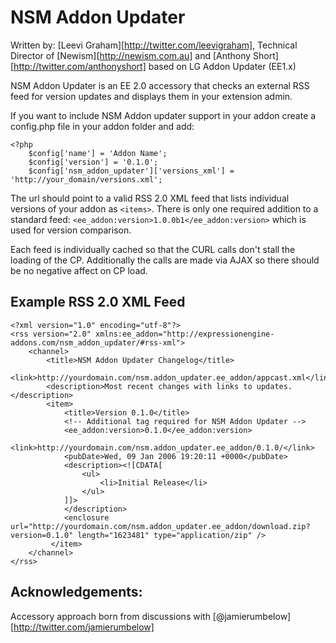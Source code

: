 NSM Addon Updater
=================

Written by: [Leevi Graham][http://twitter.com/leevigraham], Technical Director of [Newism][http://newism.com.au] and [Anthony Short][http://twitter.com/anthonyshort] based on LG Addon Updater (EE1.x)

NSM Addon Updater is an EE 2.0 accessory that checks an external RSS feed for version updates and displays them in your extension admin.

If you want to include NSM Addon updater support in your addon create a config.php file in your addon folder and add:

	<?php
		$config['name'] = 'Addon Name';
		$config['version'] = '0.1.0';
		$config['nsm_addon_updater']['versions_xml'] = 'http://your_domain/versions.xml';

The url should point to a valid RSS 2.0 XML feed that lists individual versions of your addon as `<items>`. There is only one required addition to a standard feed: `<ee_addon:version>1.0.0b1</ee_addon:version>` which is used for version comparison.

Each feed is individually cached so that the CURL calls don't stall the loading of the CP. Additionally the calls are made via AJAX so there should be no negative affect on CP load.

Example RSS 2.0 XML Feed
------------------------

	<?xml version="1.0" encoding="utf-8"?>
	<rss version="2.0" xmlns:ee_addon="http://expressionengine-addons.com/nsm_addon_updater/#rss-xml">
		<channel>
			<title>NSM Addon Updater Changelog</title>
			<link>http://yourdomain.com/nsm.addon_updater.ee_addon/appcast.xml</link>
			<description>Most recent changes with links to updates.</description>
			<item>
				<title>Version 0.1.0</title>
				<!-- Additional tag required for NSM Addon Updater -->
				<ee_addon:version>0.1.0</ee_addon:version>
				<link>http://yourdomain.com/nsm.addon_updater.ee_addon/0.1.0/</link>
				<pubDate>Wed, 09 Jan 2006 19:20:11 +0000</pubDate>
				<description><![CDATA[
					<ul>
						<li>Initial Release</li>
					</ul>
				]]>
				</description>
				<enclosure url="http://yourdomain.com/nsm.addon_updater.ee_addon/download.zip?version=0.1.0" length="1623481" type="application/zip" />
			 </item>
		</channel>
	</rss>

Acknowledgements:
-----------------

Accessory approach born from discussions with [@jamierumbelow][http://twitter.com/jamierumbelow]